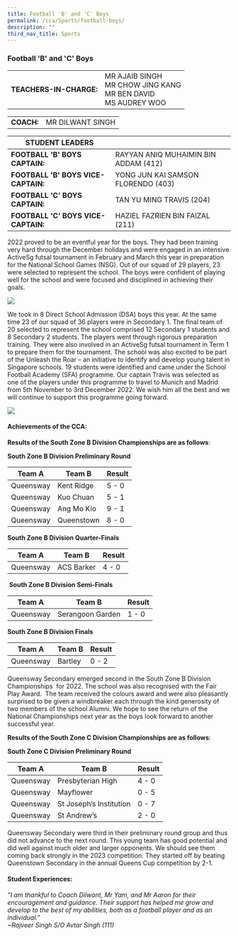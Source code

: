 ```yaml
---
title: Football 'B' and 'C' Boys
permalink: /cca/Sports/football-boys/
description: ""
third_nav_title: Sports
---
```

### Football 'B' and 'C' Boys

|  	|  	|
|---	|---	|
| **TEACHERS-IN-CHARGE:** 	| MR AJAIB SINGH<br>MR CHOW JING KANG<br>MR BEN DAVID<br>MS AUDREY WOO 	|

|  	|  	|
|---	|---	|
| **COACH:** 	| MR DILWANT SINGH 	|

| STUDENT LEADERS 	|  	|
|---	|---	|
| **FOOTBALL 'B' BOYS CAPTAIN:** 	| RAYYAN ANIQ MUHAIMIN BIN ADDAM (412) 	|
| **FOOTBALL 'B' BOYS VICE-CAPTAIN:** 	| YONG JUN KAI SAMSON FLORENDO (403)	|
| **FOOTBALL 'C' BOYS CAPTAIN:** 	| TAN YU MING TRAVIS (204)	|
| **FOOTBALL 'C' BOYS VICE-CAPTAIN:** 	| HAZIEL FAZRIEN BIN FAIZAL (211)	|

2022 proved to be an eventful year for the boys. They had been training very hard through the December holidays and were engaged in an intensive ActiveSg futsal tournament in February and March this year in preparation for the National School Games (NSG). Out of our squad of 29 players, 23 were selected to represent the school. The boys were confident of playing well for the school and were focused and disciplined in achieving their goals.

<img src="https://drive.google.com/uc?export=view&id=1L5j0P-CSDJqPyjgYoI5k-ELIaDASJKMS"><br>

We took in 8 Direct School Admission (DSA) boys this year. At the same time 23 of our squad of 36 players were in Secondary 1. The final team of 20 selected to represent the school comprised 12 Secondary 1 students and 8 Secondary 2 students. The players went through rigorous preparation training. They were also involved in an ActiveSg futsal tournament in Term 1 to prepare them for the tournament. The school was also excited to be part of the Unleash the Roar – an initiative to identify and develop young talent in Singapore schools. 19 students were identified and came under the School Football Academy (SFA) programme. Our captain Travis was selected as one of the players under this programme to travel to Munich and Madrid from 5th November to 3rd December 2022. We wish him all the best and we will continue to support this programme going forward.

<img src="https://drive.google.com/uc?export=view&id=1JHYw5IK9LOXyyarWVkPoQlv82cW2Fvri">

#### Achievements of the CCA:

**Results of the South Zone B Division Championships are as follows**:

**South Zone B Division Preliminary Round**



|Team A  | Team B | Result |
| -------- | -------- | -------- |
| Queensway  | Kent Ridge   | 5 - 0  |
|Queensway| Kuo Chuan | 5 - 1 |
|Queensway| Ang Mo Kio | 9 - 1 |
|Queensway| Queenstown | 8 - 0 |

**South Zone B Division Quarter-Finals**

|Team A  | Team B | Result |
| -------- | -------- | -------- |
| Queensway  | ACS Barker  | 4 - 0  |


 **South Zone B Division Semi-Finals**

| Team A |Team B  | Result |
| -------- | -------- | -------- |
| Queensway  | Serangoon Garden | 1 - 0  |


**South Zone B Division Finals**

| Team A | Team B  | Result |
| -------- | -------- | -------- |
| Queensway  | Bartley   | 0 - 2  |

Queensway Secondary emerged second in the South Zone B Division Championships  for 2022. The school was also recognised with the Fair Play Award.  The team received the colours award and were also pleasantly surprised to be given a windbreaker each through the kind generosity of two members of the school Alumni. We hope to see the return of the National Championships next year as the boys look forward to another successful year.<br>

**Results of the South Zone C Division Championships are as follows**:

**South Zone C Division Preliminary Round**

|Team A  | Team B | Result |
| -------- | -------- | -------- |
| Queensway  | Presbyterian High   | 4 - 0  |
|Queensway|  Mayflower | 0 - 5 |
|Queensway| St Joseph’s Institution | 0 - 7 |
|Queensway| St Andrew’s  | 2 - 0 |

Queensway Secondary were third in their preliminary round group and thus did not advance to the next round. This young team has good potential and did well against much older and larger opponents. We should see them coming back strongly in the 2023 competition. They started off by beating Queenstown Secondary in the annual Queens Cup competition by 2-1.












#### Student Experiences:

*“I am thankful to Coach Dilwant, Mr Yam, and Mr Aaron for their encouragement and guidance. Their support has helped me grow and develop to the best of my abilities, both as a football player and as an individual.” 
<br> ~Rajveer Singh S/O Avtar Singh (111)*